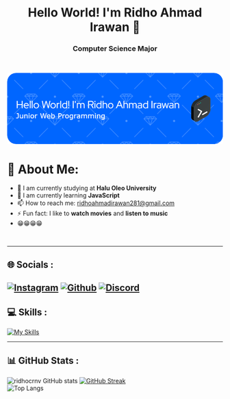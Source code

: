 <h1 align="center">Hello World! I'm Ridho Ahmad Irawan 👋</h1>
<h3 align="center">Computer Science Major</h3>
<br />

![Header](assets/github-header-image.png)

# 💫 About Me:

- 🔭 I am currently studying at <strong>Halu Oleo University</strong>
- 🌱 I am currently learning <strong>JavaScript</strong>
- 📫 How to reach me: ridhoahmadirawan281@gmail.com
- ⚡ Fun fact: I like to <strong>watch movies</strong> and <strong>listen to music</strong>
- 😁😁😁😁

<br/>

---

## 🌐 Socials :

## [![Instagram](https://skillicons.dev/icons?i=instagram)](https://instagram.com/ridhocrnv) [![Github](https://skillicons.dev/icons?i=github)](https://github.com/ridhocrnv) [![Discord](https://skillicons.dev/icons?i=discord)](https://discordapp.com/users/1299633929669836802)

## 💻 Skills :

[![My Skills](https://skillicons.dev/icons?i=js,python,cpp,html,css,tailwind,bootstrap,figma,vscode)](https://skillicons.dev)

---

## 📊 GitHub Stats :

![ridhocrnv GitHub stats](https://github-readme-stats.vercel.app/api?username=ridhocrnv&show_icons=true&theme=transparent) [![GitHub Streak](https://streak-stats.demolab.com/?user=ridhocrnv&theme=default)](https://git.io/streak-stats) <br>
![Top Langs](https://github-readme-stats.vercel.app/api/top-langs/?username=ridhocrnv&layout=compact)
